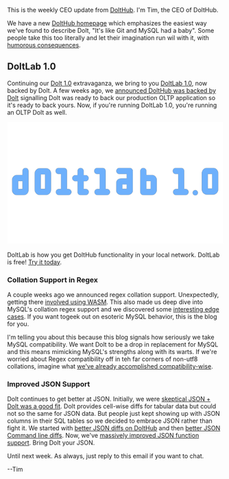 This is the weekly CEO update from [DoltHub](https://www.dolthub.com/). I'm Tim, the CEO of DoltHub. 

We have a new [DoltHub homepage](https://www.dolthub.com/) which emphasizes the easiest way we've found to describe Dolt, "It's like Git and MySQL had a baby". Some people take this too literally and let their imagination run wil with it, with [humorous consequences](https://www.youtube.com/watch?v=jb2AvF8XzII&t=128s).

## DoltLab 1.0

Continuing our [Dolt 1.0](https://www.dolthub.com/blog/2023-05-05-dolt-1-dot-0/) extravaganza, we bring to you [DoltLab 1.0](https://www.dolthub.com/blog/2023-06-05-announcing-doltlab-1-dot-0/), now backed by Dolt. A few weeks ago, we [announced DoltHub was backed by Dolt](https://www.dolthub.com/blog/2023-05-12-dolthub-on-hosted-dolt/) signalling Dolt was ready to back our production OLTP application so it's ready to back yours. Now, if you're running DoltLab 1.0, you're running an OLTP Dolt as well. 

[![DoltLab 1.0](../images/doltlab-1_0.png)](https://www.dolthub.com/blog/2023-06-05-announcing-doltlab-1-dot-0/)

DoltLab is how you get DoltHub functionality in your local network. DoltLab is free! [Try it today](https://docs.dolthub.com/products/doltlab/installation).

### Collation Support in Regex

A couple weeks ago we announced regex collation support. Unexpectedly, getting there [involved using WASM](https://www.dolthub.com/blog/2023-05-19-wasm-in-go/). This also made us deep dive into MySQL's collation regex support and we discovered some [interesting edge cases](https://www.dolthub.com/blog/2023-06-02-replicating-unexpected-behavior/). If you want togeek out on esoteric MySQL behavior, this is the blog for you.

I'm telling you about this because this blog signals how seriously we take MySQL compatibility. We want Dolt to be a drop in replacement for MySQL and this means mimicking MySQL's strengths along with its warts. If we're worried about Regex compatibility off in teh far corners of non-utf8 collations, imagine what [we've already accomplished compatibility-wise](https://docs.dolthub.com/sql-reference/benchmarks/correctness).

### Improved JSON Support

Dolt continues to get better at JSON. Initially, we were [skeptical JSON + Dolt was a good fit](https://www.dolthub.com/blog/2022-06-30-working-with-json/). Dolt provides cell-wise diffs for tabular data but could not so the same for JSON data. But people just kept showing up with JSON columns in their SQL tables so we decided to embrace JSON rather than fight it. We started with [better JSON diffs on DoltHub](https://www.dolthub.com/blog/2022-09-21-introducing-improved-json-and-text-diffs-on-dolthub/) and then [better JSON Command line diffs](https://www.dolthub.com/blog/2023-01-18-unlocking-time-travel/). Now, we've [massively improved JSON function support](https://www.dolthub.com/blog/2023-06-07-better-json-support/). Bring Dolt your JSON.

Until next week. As always, just reply to this email if you want to chat.

--Tim
